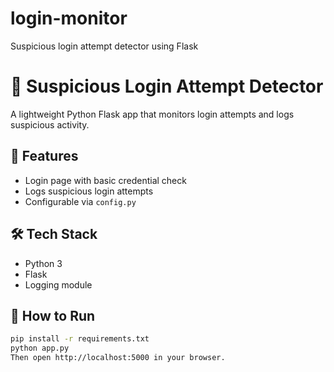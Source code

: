 # login-monitor
Suspicious login attempt detector using Flask
# 🔐 Suspicious Login Attempt Detector

A lightweight Python Flask app that monitors login attempts and logs suspicious activity.

## 🚀 Features
- Login page with basic credential check
- Logs suspicious login attempts
- Configurable via `config.py`

## 🛠️ Tech Stack
- Python 3
- Flask
- Logging module

## 🧪 How to Run

```bash
pip install -r requirements.txt
python app.py
Then open http://localhost:5000 in your browser.
